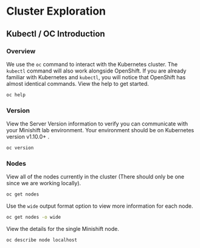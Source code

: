 # Cluster Exploration

## Kubectl / OC Introduction

### Overview
We use the `oc` command to interact with the Kubernetes cluster. The `kubectl` command will also work alongside OpenShift. If you are already familiar with Kubernetes and `kubectl`, you will notice that OpenShift has almost identical commands. View the help to get started.

```bash
oc help
```

### Version
View the Server Version information to verify you can communicate with your Minishift lab environment. Your environment should be on Kubernetes version v1.10.0+ .

```bash
oc version
```

### Nodes
View all of the nodes currently in the cluster (There should only be one since we are working locally).

```bash
oc get nodes
```

Use the `wide` output format option to view more information for each node.

```bash
oc get nodes -o wide
```

View the details for the single Minishift node.

```bash
oc describe node localhost
```
